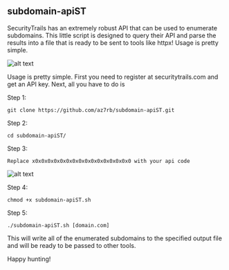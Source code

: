 ## subdomain-apiST

SecurityTrails has an extremely robust API that can be used to enumerate subdomains.
This little script is designed to query their API and parse the results into a file that is ready to be sent to tools like httpx!
Usage is pretty simple.

![alt text](https://i.ibb.co/vjyg7my/Screenshot.png)


Usage is pretty simple. First you need to register at securitytrails.com and get an API key. Next, all you have to do is

Step 1:
```
git clone https://github.com/az7rb/subdomain-apiST.git
```
Step 2:
```
cd subdomain-apiST/
```
Step 3:
```
Replace x0x0x0x0x0x0x0x0x0x0x0x0x0x0x0x0 with your api code
```
![alt text](https://i.ibb.co/qsYkdqb/apikey.png)

Step 4:
```
chmod +x subdomain-apiST.sh
```
Step 5:
```
./subdomain-apiST.sh [domain.com]
```

This will write all of the enumerated subdomains to the specified output file and will be ready to be passed to other tools.

Happy hunting!
